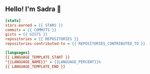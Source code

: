 ## Hello! I'm Sadra 👋

```ini
[stats]
stars-earned = {{ STARS }}
commits = {{ COMMITS }}
gists = {{ GISTS }}
repositories = {{ REPOSITORIES }}
repositories-contributed-to = {{ REPOSITORIES_CONTRIBUTED_TO }}

[languages]
{{ LANGUAGE_TEMPLATE_START }}
"{{LANGUAGE_NAME}}" = {{LANGUAGE_PERCENT}}%
{{ LANGUAGE_TEMPLATE_END }}
```

<!--
**sadra1f/sadra1f** is a ✨ _special_ ✨ repository because its `README.md` (this file) appears on your GitHub profile.

Here are some ideas to get you started:

- 🔭 I’m currently working on ...
- 🌱 I’m currently learning ...
- 👯 I’m looking to collaborate on ...
- 🤔 I’m looking for help with ...
- 💬 Ask me about ...
- 📫 How to reach me: ...
- 😄 Pronouns: ...
- ⚡ Fun fact: ...
-->
